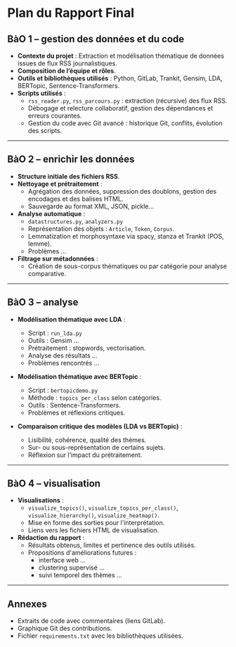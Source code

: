 # Plan du Rapport Final

## BàO 1 – gestion des données et du code

* **Contexte du projet** : Extraction et modélisation thématique de données issues de flux RSS journalistiques.
* **Composition de l’équipe et rôles**.
* **Outils et bibliothèques utilisés** : Python, GitLab, Trankit, Gensim, LDA, BERTopic, Sentence-Transformers.
* **Scripts utilisés** :
  * `rss_reader.py`, `rss_parcours.py` : extraction (récursive) des flux RSS.
  * Débogage et relecture collaboratif, gestion des dépendances et erreurs courantes.
  * Gestion du code avec Git avancé : historique Git, conflits, évolution des scripts.

---

## BàO 2 – enrichir les données

* **Structure initiale des fichiers RSS**.
* **Nettoyage et prétraitement** :
  * Agrégation des données, suppression des doublons, gestion des encodages et des balises HTML.
  * Sauvegarde au format XML, JSON, pickle...
* **Analyse automatique** :
  * `datastructures.py`, `analyzers.py`
  * Représentation des objets : `Article`, `Token`, `Corpus`.
  * Lemmatization et morphosyntaxe via spacy, stanza et Trankit (POS, lemme).
  * Problèmes ...
* **Filtrage sur métadonnées** :
  * Création de sous-corpus thématiques ou par catégorie pour analyse comparative.

---

## BàO 3 – analyse

* **Modélisation thématique avec LDA** :
  * Script : `run_lda.py`
  * Outils : Gensim ...
  * Prétraitement : stopwords, vectorisation.
  * Analyse des résultats ...
  * Problèmes rencontrés ...

* **Modélisation thématique avec BERTopic** :
  * Script : `bertopicdemo.py`
  * Méthode : `topics_per_class` selon catégories.
  * Outils : Sentence-Transformers.
  * Problèmes et réflexions critiques.

* **Comparaison critique des modèles (LDA vs BERTopic)** :
  * Lisibilité, cohérence, qualité des thèmes.
  * Sur- ou sous-représentation de certains sujets.
  * Réflexion sur l’impact du prétraitement.

---

## BàO 4 – visualisation

* **Visualisations** :
  * `visualize_topics()`, `visualize_topics_per_class()`, `visualize_hierarchy()`, `visualize_heatmap()`.
  * Mise en forme des sorties pour l'interprétation.
  * Liens vers les fichiers HTML de visualisation.
* **Rédaction du rapport** :
  * Résultats obtenus, limites et pertinence des outils utilisés.
  * Propositions d'améliorations futures :
    * interface web ...
    * clustering supervisé ...
    * suivi temporel des thèmes ...

---

## Annexes

* Extraits de code avec commentaires (liens GitLab).
* Graphique Git des contributions.
* Fichier `requirements.txt` avec les bibliothèques utilisées.


